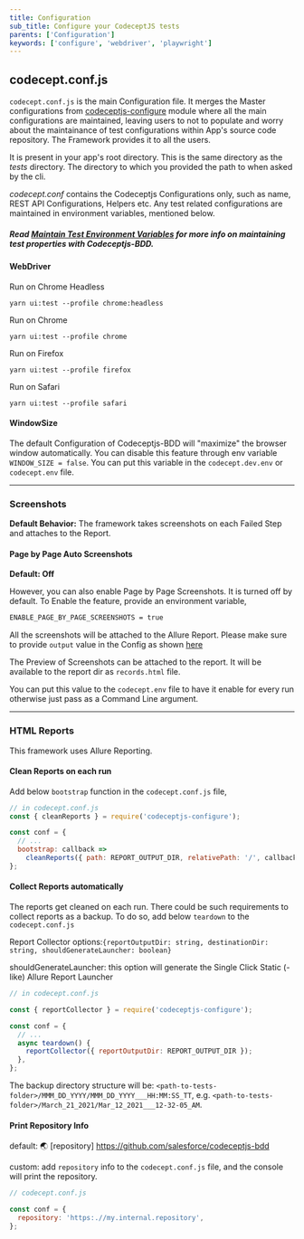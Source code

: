 ```yaml
---
title: Configuration
sub_title: Configure your CodeceptJS tests
parents: ['Configuration']
keywords: ['configure', 'webdriver', 'playwright']
---
```


## codecept.conf.js

`codecept.conf.js` is the main Configuration file. It merges the Master configurations from [codeceptjs-configure](https://github.com/gkushang/codeceptjs-bdd/tree/develop/packages/codeceptjs-configure) module where all the main configurations are maintained, leaving users to not to populate and worry about the maintainance of test configurations within App's source code repository. The Framework provides it to all the users.

It is present in your app's root directory. This is the same directory as the _tests_ directory. The directory to which you provided the path to when asked by the cli.

_codecept.conf_ contains the Codeceptjs Configurations only, such as name, REST API Configurations, Helpers etc. Any test related configurations are maintained in environment variables, mentioned below.

##### Read [Maintain Test Environment Variables](/04-configurations/1-env-variables/) for more info on maintaining test properties with Codeceptjs-BDD.

#### WebDriver

Run on Chrome Headless

```
yarn ui:test --profile chrome:headless
```

Run on Chrome

```
yarn ui:test --profile chrome
```

Run on Firefox

```
yarn ui:test --profile firefox
```

Run on Safari

```
yarn ui:test --profile safari
```

#### WindowSize

The default Configuration of Codeceptjs-BDD will "maximize" the browser window automatically. You can disable this feature through env variable `WINDOW_SIZE = false`. You can put this variable in the `codecept.dev.env` or `codecept.env` file.

---

### Screenshots

**Default Behavior:** The framework takes screenshots on each Failed Step and attaches to the Report.

#### Page by Page Auto Screenshots

**Default: Off**

However, you can also enable Page by Page Screenshots. It is turned off by default. To Enable the feature, provide an environment variable,

```bash
ENABLE_PAGE_BY_PAGE_SCREENSHOTS = true
```

All the screenshots will be attached to the Allure Report. Please make sure to provide `output` value in the Config as shown [here](https://github.com/salesforce/codeceptjs-bdd/blob/develop/packages/create-codeceptjs-bdd-tests/codecept.conf.js#L14)

The Preview of Screenshots can be attached to the report. It will be available to the report dir as `records.html` file.

You can put this value to the `codecept.env` file to have it enable for every run otherwise just pass as a Command Line argument.

---

### HTML Reports

This framework uses Allure Reporting.

#### Clean Reports on each run

Add below `bootstrap` function in the `codecept.conf.js` file,

```js
// in codecept.conf.js
const { cleanReports } = require('codeceptjs-configure');

const conf = {
  // ...
  bootstrap: callback =>
    cleanReports({ path: REPORT_OUTPUT_DIR, relativePath: '/', callback }),
};
```

#### Collect Reports automatically

The reports get cleaned on each run. There could be such requirements to collect reports as a backup. To do so, add below `teardown` to the `codecept.conf.js`

Report Collector options:`{reportOutputDir: string, destinationDir: string, shouldGenerateLauncher: boolean}`

shouldGenerateLauncher: this option will generate the Single Click Static (-like) Allure Report Launcher

```js
// in codecept.conf.js

const { reportCollector } = require('codeceptjs-configure');

const conf = {
  // ...
  async teardown() {
    reportCollector({ reportOutputDir: REPORT_OUTPUT_DIR });
  },
};
```

The backup directory structure will be: `<path-to-tests-folder>/MMM_DD_YYYY/MMM_DD_YYYY___HH:MM:SS_TT`, e.g. `<path-to-tests-folder>/March_21_2021/Mar_12_2021___12-32-05_AM`.

#### Print Repository Info

default: 🌏 [repository] https://github.com/salesforce/codeceptjs-bdd

custom: add `repository` info to the `codecept.conf.js` file, and the console will print the repository.

```js
// codecept.conf.js

const conf = {
  repository: 'https:.//my.internal.repository',
};
```

